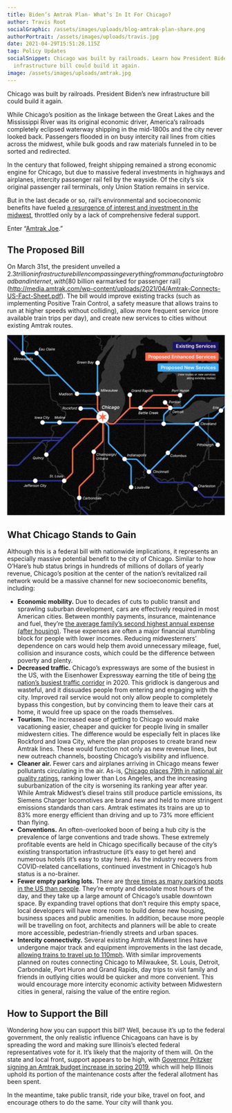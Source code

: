 ```yaml
---
title: Biden’s Amtrak Plan- What’s In It For Chicago?
author: Travis Root
socialGraphic: /assets/images/uploads/blog-amtrak-plan-share.png
authorPortrait: /assets/images/uploads/travis.jpg
date: 2021-04-29T15:51:28.115Z
tag: Policy Updates
socialSnippet: Chicago was built by railroads. Learn how President Biden’s new
  infrastructure bill could build it again.
image: /assets/images/uploads/amtrak.jpg
---
```


Chicago was built by railroads. President Biden’s new infrastructure bill could build it again.

While Chicago’s position as the linkage between the Great Lakes and the Mississippi River was its original economic driver, America’s railroads completely eclipsed waterway shipping in the mid-1800s and the city never looked back. Passengers flooded in on busy intercity rail lines from cities across the midwest, while bulk goods and raw materials funneled in to be sorted and redirected.

In the century that followed, freight shipping remained a strong economic engine for Chicago, but due to massive federal investments in highways and airplanes, intercity passenger rail fell by the wayside. Of the city’s six original passenger rail terminals, only Union Station remains in service.

But in the last decade or so, rail’s environmental and socioeconomic benefits have fueled [a resurgence of interest and investment in the midwest](https://elpc.org/blog/getting-back-on-track-illinois-rail/), throttled only by a lack of comprehensive federal support.

Enter “[Amtrak Joe](https://www.businessinsider.com/amtrak-joe-brief-history-of-bidens-history-americas-railroad-2021-4).”

## The Proposed Bill

On March 31st, the president unveiled a $2.3 trillion infrastructure bill encompassing everything from manufacturing to broadband internet, with [$80 billion earmarked for passenger rail](http://media.amtrak.com/wp-content/uploads/2021/04/Amtrak-Connects-US-Fact-Sheet.pdf). The bill would improve existing tracks (such as implementing Positive Train Control, a safety measure that allows trains to run at higher speeds without colliding), allow more frequent service (more available train trips per day), and create new services to cities without existing Amtrak routes.

![Existing, proposed enhanced, and proposed new train services around the Chicago area.](/assets/images/uploads/train-routes.jpg)

## What Chicago Stands to Gain

Although this is a federal bill with nationwide implications, it represents an especially massive potential benefit to the city of Chicago. Similar to how O’Hare’s hub status brings in hundreds of millions of dollars of yearly revenue, Chicago’s position at the center of the nation’s revitalized rail network would be a massive channel for new socioeconomic benefits, including:

- **Economic mobility.** Due to decades of cuts to public transit and sprawling suburban development, cars are effectively required in most American cities. Between monthly payments, insurance, maintenance and fuel, they’re [the average family’s second highest annual expense (after housing)](https://www.bls.gov/cex/tables/calendar-year/mean-item-share-average-standard-error/cu-income-quintiles-before-taxes-2019.pdf). These expenses are often a major financial stumbling block for people with lower incomes. Reducing midwesterners’ dependence on cars would help them avoid unnecessary mileage, fuel, collision and insurance costs, which could be the difference between poverty and plenty.
- **Decreased traffic.** Chicago’s expressways are some of the busiest in the US, with the Eisenhower Expressway earning the title of being [the nation’s busiest traffic corridor](https://www.nbcchicago.com/news/local/chicago-ranked-third-most-congested-city-in-us-worst-traffic-stretch-nationwide/2457591/) in 2020. This gridlock is dangerous and wasteful, and it dissuades people from entering and engaging with the city. Improved rail service would not only allow people to completely bypass this congestion, but by convincing them to leave their cars at home, it would free up space on the roads themselves.
- **Tourism.** The increased ease of getting to Chicago would make vacationing easier, cheaper and quicker for people living in smaller midwestern cities. The difference would be especially felt in places like Rockford and Iowa City, where the plan proposes to create brand new Amtrak lines. These would function not only as new revenue lines, but new outreach channels, boosting Chicago’s visibility and influence.
- **Cleaner air.** Fewer cars and airplanes arriving in Chicago means fewer pollutants circulating in the air. As-is, [Chicago places 79th in national air quality ratings](https://www.iqair.com/us/usa/illinois/chicago), ranking lower than Los Angeles, and the increasing suburbanization of the city is worsening its ranking year after year. While Amtrak Midwest’s diesel trains still produce particle emissions, its Siemens Charger locomotives are brand new and held to more stringent emissions standards than cars. Amtrak estimates its trains are up to 83% more energy efficient than driving and up to 73% more efficient than flying.
- **Conventions.** An often-overlooked boon of being a hub city is the prevalence of large conventions and trade shows. These extremely profitable events are held in Chicago specifically because of the city’s existing transportation infrastructure (it’s easy to get here) and numerous hotels (it’s easy to stay here). As the industry recovers from COVID-related cancellations, continued investment in Chicago’s hub status is a no-brainer.
- **Fewer empty parking lots.** There are [three times as many parking spots in the US than people](https://www.vox.com/a/new-economy-future/cars-cities-technologies). They’re empty and desolate most hours of the day, and they take up a large amount of Chicago’s usable downtown space. By expanding travel options that don’t require this empty space, local developers will have more room to build dense new housing, business spaces and public amenities. In addition, because more people will be travelling on foot, architects and planners will be able to create more accessible, pedestrian-friendly streets and urban spaces.
- **Intercity connectivity.** Several existing Amtrak Midwest lines have undergone major track and equipment improvements in the last decade, [allowing trains to travel up to 110mph](https://www.mlive.com/news/kalamazoo/2012/02/amtrak_celebrates_speed_increa.html). With similar improvements planned on routes connecting Chicago to Milwaukee, St. Louis, Detroit, Carbondale, Port Huron and Grand Rapids, day trips to visit family and friends in outlying cities would be quicker and more convenient. This would encourage more intercity economic activity between Midwestern cities in general, raising the value of the entire region.

## How to Support the Bill

Wondering how you can support this bill? Well, because it’s up to the federal government, the only realistic influence Chicagoans can have is by spreading the word and making sure Illinois’s elected federal representatives vote for it. It’s likely that the majority of them will. On the state and local front, support appears to be high, with [Governor Pritzker signing an Amtrak budget increase in spring 2019](https://elpc.org/blog/getting-back-on-track-illinois-rail/), which will help Illinois uphold its portion of the maintenance costs after the federal allotment has been spent.

In the meantime, take public transit, ride your bike, travel on foot, and encourage others to do the same. Your city will thank you.
